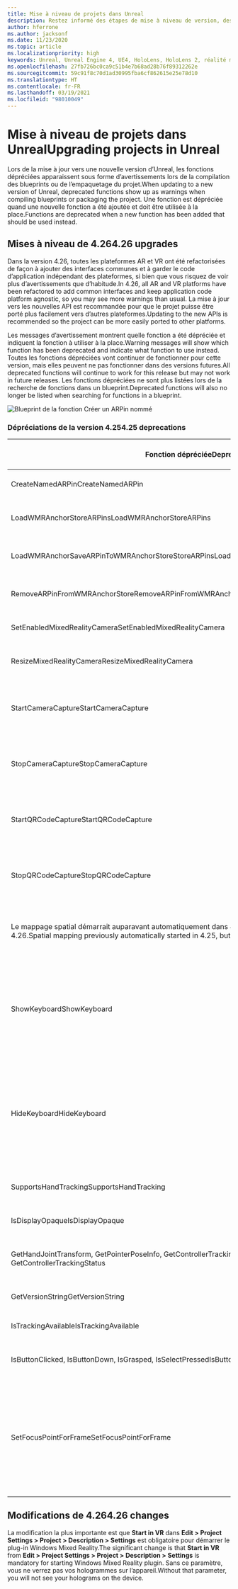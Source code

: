 ```yaml
---
title: Mise à niveau de projets dans Unreal
description: Restez informé des étapes de mise à niveau de version, des modifications de l’API et des dépréciations pour vos projets Unreal.
author: hferrone
ms.author: jacksonf
ms.date: 11/23/2020
ms.topic: article
ms.localizationpriority: high
keywords: Unreal, Unreal Engine 4, UE4, HoloLens, HoloLens 2, réalité mixte, développement, documentation, guides, fonctionnalités, casque de réalité mixte, casque windows mixed reality, casque de réalité virtuelle, portage, mise à niveau
ms.openlocfilehash: 27fb726bc0ca9c51b4e7b68ad28b76f89312262e
ms.sourcegitcommit: 59c91f8c70d1ad30995fba6cf862615e25e78d10
ms.translationtype: HT
ms.contentlocale: fr-FR
ms.lasthandoff: 03/19/2021
ms.locfileid: "98010049"
---
```

# <a name="upgrading-projects-in-unreal"></a><span data-ttu-id="3f715-104">Mise à niveau de projets dans Unreal</span><span class="sxs-lookup"><span data-stu-id="3f715-104">Upgrading projects in Unreal</span></span>

<span data-ttu-id="3f715-105">Lors de la mise à jour vers une nouvelle version d’Unreal, les fonctions dépréciées apparaissent sous forme d’avertissements lors de la compilation des blueprints ou de l’empaquetage du projet.</span><span class="sxs-lookup"><span data-stu-id="3f715-105">When updating to a new version of Unreal, deprecated functions show up as warnings when compiling blueprints or packaging the project.</span></span>  <span data-ttu-id="3f715-106">Une fonction est dépréciée quand une nouvelle fonction a été ajoutée et doit être utilisée à la place.</span><span class="sxs-lookup"><span data-stu-id="3f715-106">Functions are deprecated when a new function has been added that should be used instead.</span></span> 

## <a name="426-upgrades"></a><span data-ttu-id="3f715-107">Mises à niveau de 4.26</span><span class="sxs-lookup"><span data-stu-id="3f715-107">4.26 upgrades</span></span>
 
<span data-ttu-id="3f715-108">Dans la version 4.26, toutes les plateformes AR et VR ont été refactorisées de façon à ajouter des interfaces communes et à garder le code d’application indépendant des plateformes, si bien que vous risquez de voir plus d’avertissements que d’habitude.</span><span class="sxs-lookup"><span data-stu-id="3f715-108">In 4.26, all AR and VR platforms have been refactored to add common interfaces and keep application code platform agnostic, so you may see more warnings than usual.</span></span>  <span data-ttu-id="3f715-109">La mise à jour vers les nouvelles API est recommandée pour que le projet puisse être porté plus facilement vers d’autres plateformes.</span><span class="sxs-lookup"><span data-stu-id="3f715-109">Updating to the new APIs is recommended so the project can be more easily ported to other platforms.</span></span>

<span data-ttu-id="3f715-110">Les messages d’avertissement montrent quelle fonction a été dépréciée et indiquent la fonction à utiliser à la place.</span><span class="sxs-lookup"><span data-stu-id="3f715-110">Warning messages will show which function has been deprecated and indicate what function to use instead.</span></span>  <span data-ttu-id="3f715-111">Toutes les fonctions dépréciées vont continuer de fonctionner pour cette version, mais elles peuvent ne pas fonctionner dans des versions futures.</span><span class="sxs-lookup"><span data-stu-id="3f715-111">All deprecated functions will continue to work for this release but may not work in future releases.</span></span>  <span data-ttu-id="3f715-112">Les fonctions dépréciées ne sont plus listées lors de la recherche de fonctions dans un blueprint.</span><span class="sxs-lookup"><span data-stu-id="3f715-112">Deprecated functions will also no longer be listed when searching for functions in a blueprint.</span></span>

![Blueprint de la fonction Créer un ARPin nommé](images/unreal-porting-img-01.png)

### <a name="425-deprecations"></a><span data-ttu-id="3f715-114">Dépréciations de la version 4.25</span><span class="sxs-lookup"><span data-stu-id="3f715-114">4.25 deprecations</span></span>

| <span data-ttu-id="3f715-115">Fonction dépréciée</span><span class="sxs-lookup"><span data-stu-id="3f715-115">Deprecated function</span></span> | <span data-ttu-id="3f715-116">Nouvelle fonction</span><span class="sxs-lookup"><span data-stu-id="3f715-116">New function</span></span> |
| --- | --- |
| <span data-ttu-id="3f715-117">CreateNamedARPin</span><span class="sxs-lookup"><span data-stu-id="3f715-117">CreateNamedARPin</span></span> | ![Blueprint de la fonction Épingler un composant](images/unreal-porting-img-02.png) |
| <span data-ttu-id="3f715-119">LoadWMRAnchorStoreARPins</span><span class="sxs-lookup"><span data-stu-id="3f715-119">LoadWMRAnchorStoreARPins</span></span> | ![Blueprint de la fonction Charger des ARPins à partir du magasin local](images/unreal-porting-img-03.png) |
| <span data-ttu-id="3f715-121">LoadWMRAnchorSaveARPinToWMRAnchorStoreStoreARPins</span><span class="sxs-lookup"><span data-stu-id="3f715-121">LoadWMRAnchorSaveARPinToWMRAnchorStoreStoreARPins</span></span> | ![Blueprint de la fonction Enregistrer un ARPin dans le magasin local](images/unreal-porting-img-04.png) |
| <span data-ttu-id="3f715-123">RemoveARPinFromWMRAnchorStore</span><span class="sxs-lookup"><span data-stu-id="3f715-123">RemoveARPinFromWMRAnchorStore</span></span> | ![Blueprint de la fonction Supprimer un ARPin du magasin local](images/unreal-porting-img-05.png) |
| <span data-ttu-id="3f715-125">SetEnabledMixedRealityCamera</span><span class="sxs-lookup"><span data-stu-id="3f715-125">SetEnabledMixedRealityCamera</span></span> | ![Blueprint de la fonction Activer XRCamera](images/unreal-porting-img-06.png) |
| <span data-ttu-id="3f715-127">ResizeMixedRealityCamera</span><span class="sxs-lookup"><span data-stu-id="3f715-127">ResizeMixedRealityCamera</span></span> | ![Blueprint de la fonction Redimensionner XRCamera](images/unreal-porting-img-07.png) |
| <span data-ttu-id="3f715-129">StartCameraCapture</span><span class="sxs-lookup"><span data-stu-id="3f715-129">StartCameraCapture</span></span> | ![Blueprint de la fonction Activer/désactiver ARCapture pour démarrer la capture avec la caméra](images/unreal-porting-img-08.png) |
| <span data-ttu-id="3f715-131">StopCameraCapture</span><span class="sxs-lookup"><span data-stu-id="3f715-131">StopCameraCapture</span></span> | ![Blueprint de la fonction Activer/désactiver ARCapture pour arrêter la capture avec la caméra](images/unreal-porting-img-09.png) |
| <span data-ttu-id="3f715-133">StartQRCodeCapture</span><span class="sxs-lookup"><span data-stu-id="3f715-133">StartQRCodeCapture</span></span> | ![Blueprint de la fonction Activer/désactiver ARCapture pour démarrer la capture de code QR](images/unreal-porting-img-10.png) |
| <span data-ttu-id="3f715-135">StopQRCodeCapture</span><span class="sxs-lookup"><span data-stu-id="3f715-135">StopQRCodeCapture</span></span> | ![Blueprint de la fonction Activer/désactiver ARCapture pour arrêter la capture de code QR](images/unreal-porting-img-11.png) |
| <span data-ttu-id="3f715-137">Le mappage spatial démarrait auparavant automatiquement dans 4.25, mais il doit maintenant être activé/désactivé dans 4.26.</span><span class="sxs-lookup"><span data-stu-id="3f715-137">Spatial mapping previously automatically started in 4.25, but now needs to be toggled in 4.26.</span></span> | ![Blueprint de la fonction Activer/désactiver ARCapture pour activer le mappage spatial](images/unreal-porting-img-12.png) |
| <span data-ttu-id="3f715-139">ShowKeyboard</span><span class="sxs-lookup"><span data-stu-id="3f715-139">ShowKeyboard</span></span> | <span data-ttu-id="3f715-140">Supprimé dans 4.26, car le clavier s’affiche automatiquement quand un widget de texte reçoit le focus.</span><span class="sxs-lookup"><span data-stu-id="3f715-140">Removed in 4.26 since the keyboard automatically shows when a text widget is focused on.</span></span> |
| <span data-ttu-id="3f715-141">HideKeyboard</span><span class="sxs-lookup"><span data-stu-id="3f715-141">HideKeyboard</span></span> | <span data-ttu-id="3f715-142">Supprimé dans 4.26, car le clavier est masqué automatiquement quand un widget de texte n’a plus le focus.</span><span class="sxs-lookup"><span data-stu-id="3f715-142">Removed in 4.26 since the keyboard will automatically hide when a text widget is unfocused.</span></span> |
| <span data-ttu-id="3f715-143">SupportsHandTracking</span><span class="sxs-lookup"><span data-stu-id="3f715-143">SupportsHandTracking</span></span> | ![Blueprint de la propriété de prise en charge du suivi des mains](images/unreal-porting-img-13.png) |
| <span data-ttu-id="3f715-145">IsDisplayOpaque</span><span class="sxs-lookup"><span data-stu-id="3f715-145">IsDisplayOpaque</span></span> | ![Blueprint de la propriété IsDisplayOpaque](images/unreal-porting-img-14.png) |
| <span data-ttu-id="3f715-147">GetHandJointTransform, GetPointerPoseInfo, GetControllerTrackingStatus</span><span class="sxs-lookup"><span data-stu-id="3f715-147">GetHandJointTransform, GetPointerPoseInfo, GetControllerTrackingStatus</span></span> | ![Blueprint de la fonction Obtenir les données du contrôleur de mouvement](images/unreal-porting-img-15.png) |
| <span data-ttu-id="3f715-149">GetVersionString</span><span class="sxs-lookup"><span data-stu-id="3f715-149">GetVersionString</span></span> | ![Blueprint de la fonction Obtenir la chaîne de version](images/unreal-porting-img-16.png) |
| <span data-ttu-id="3f715-151">IsTrackingAvailable</span><span class="sxs-lookup"><span data-stu-id="3f715-151">IsTrackingAvailable</span></span> | ![Blueprint de la propriété IsTrackingAvailable](images/unreal-porting-img-17.png) |
| <span data-ttu-id="3f715-153">IsButtonClicked, IsButtonDown, IsGrasped, IsSelectPressed</span><span class="sxs-lookup"><span data-stu-id="3f715-153">IsButtonClicked, IsButtonDown, IsGrasped, IsSelectPressed</span></span> | <span data-ttu-id="3f715-154">Utilisez le système d’action d’entrée d’Unreal.</span><span class="sxs-lookup"><span data-stu-id="3f715-154">Use Unreal’s input action system.</span></span> |
| <span data-ttu-id="3f715-155">SetFocusPointForFrame</span><span class="sxs-lookup"><span data-stu-id="3f715-155">SetFocusPointForFrame</span></span> | <span data-ttu-id="3f715-156">Supprimé dans 4.26</span><span class="sxs-lookup"><span data-stu-id="3f715-156">Removed in 4.26.</span></span>  <span data-ttu-id="3f715-157">Était utilisé pour la reprojection lors de la communication à distance, qui prend désormais en charge la reprojection de profondeur.</span><span class="sxs-lookup"><span data-stu-id="3f715-157">Previously used for reprojection when remoting, which now supports depth reprojection.</span></span> |

## <a name="426-changes"></a><span data-ttu-id="3f715-158">Modifications de 4.26</span><span class="sxs-lookup"><span data-stu-id="3f715-158">4.26 changes</span></span>

<span data-ttu-id="3f715-159">La modification la plus importante est que **Start in VR** dans **Edit > Project Settings > Project > Description > Settings** est obligatoire pour démarrer le plug-in Windows Mixed Reality.</span><span class="sxs-lookup"><span data-stu-id="3f715-159">The significant change is that **Start in VR** from **Edit > Project Settings > Project > Description > Settings** is mandatory for starting Windows Mixed Reality plugin.</span></span> <span data-ttu-id="3f715-160">Sans ce paramètre, vous ne verrez pas vos hologrammes sur l’appareil.</span><span class="sxs-lookup"><span data-stu-id="3f715-160">Without that parameter, you will not see your holograms on the device.</span></span>

